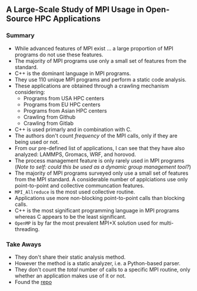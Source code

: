 ## A Large-Scale Study of MPI Usage in Open-Source HPC Applications

### Summary
+ While advanced features of MPI exist ... a large proportion of MPI programs do not use these features.
+ The majority of MPI programs use only a small set of features from the standard.
+ C++ is the dominant language in MPI programs.
+ They use 110 unique MPI programs and perform a static code analysis.
+ These applications are obtained through a crawling mechanism considering:
  + Programs from USA HPC centers
  + Programs from EU HPC centers
  + Programs from Asian HPC centers
  + Crawling from Github
  + Crawling from Gitlab
+ C++ is used primarly and in combination with C.
+ The authors don't count _frequency_ of the MPI calls, only if they are being used or not.
+ From our pre-defined list of applications, I can see that they have also analyzed: LAMMPS, Gromacs, WRF, and horovod.
+ The process management feature is only rarely used in MPI programs (_Note to self: could this be used as a dynamic group management tool?_)
+ The majority of MPI programs surveyed only use a small set of features from the MPI standard. A considerable number of applciations use only point-to-point and collective communcation features.
+ `MPI_Allreduce` is the most used collective routine.
+ Applications use more non-blocking point-to-point calls than blocking calls.
+ C++ is the most significant programming language in MPI programs whereas C appears to be the least significant.
+ `OpenMP` is by far the most prevalent MPI+X solution used for multi-threading.

### Take Aways
+ They don't share their static analysis method.
+ However the method is a static analyzer, i.e. a Python-based parser.
+ They don't count the _total_ number of calls to a specific MPI routine, only whether an application makes use of it or not.
+ Found the [repo](https://github.com/LLNL/MPI-Usage)
